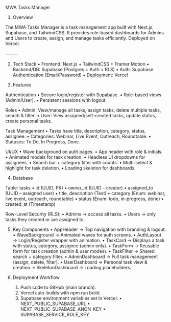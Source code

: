 MWA Tasks Manager


1. Overview

The MWA Tasks Manager is a task management app built with Next.js, Supabase, and TailwindCSS. It provides role-based dashboards for Admins and Users to create, assign, and manage tasks efficiently. Deployed on Vercel.

⸻

2. Tech Stack
	•	Frontend: Next.js + TailwindCSS + Framer Motion
	•	Backend/DB: Supabase (Postgres + Auth + RLS)
	•	Auth: Supabase Authentication (Email/Password)
	•	Deployment: Vercel


3. Features

Authentication
	•	Secure login/register with Supabase.
	•	Role-based views (Admin/User).
	•	Persistent sessions with logout.

Roles
	•	Admin: View/manage all tasks, assign tasks, delete multiple tasks, search & filter.
	•	User: View assigned/self-created tasks, update status, create personal tasks.

Task Management
	•	Tasks have title, description, category, status, assignee.
	•	Categories: Webinar, Live Event, Outreach, Roundtable.
	•	Statuses: To Do, In Progress, Done.

UI/UX
	•	Wave background on auth pages.
	•	App header with role & initials.
	•	Animated modals for task creation.
	•	Headless UI dropdowns for assignees.
	•	Search bar + category filter with counts.
	•	Multi-select & highlight for task deletion.
	•	Loading skeleton for dashboards.


4. Database

Table: tasks
	•	id (UUID, PK)
	•	owner_id (UUID – creator)
	•	assigned_to (UUID – assigned user)
	•	title, description (Text)
	•	category (Enum: webinar, live event, outreach, roundtable)
	•	status (Enum: todo, in-progress, done)
	•	created_at (Timestamp)

Row-Level Security (RLS):
	•	Admins → access all tasks.
	•	Users → only tasks they created or are assigned to.



5. Key Components
	•	AppHeader → Top navigation with branding & logout.
	•	WaveBackground → Animated waves for auth screens.
	•	AuthLayout → Login/Register wrapper with animation.
	•	TaskCard → Displays a task with status, category, assignee (admin only).
	•	TaskForm → Reusable form for task creation (admin & user modes).
	•	TaskFilter → Shared search + category filter.
	•	AdminDashboard → Full task management (assign, delete, filter).
	•	UserDashboard → Personal task view & creation.
	•	SkeletonDashboard → Loading placeholders.


6. Deployment Workflow
	1.	Push code to GitHub (main branch).
	2.	Vercel auto-builds with npm run build.
	3.	Supabase environment variables set in Vercel:
	•	NEXT_PUBLIC_SUPABASE_URL
	•	NEXT_PUBLIC_SUPABASE_ANON_KEY
	•	SUPABASE_SERVICE_ROLE_KEY


